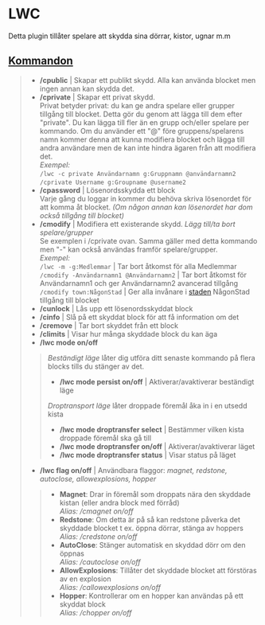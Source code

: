 # LWC

Detta plugin tillåter spelare att skydda sina dörrar, kistor, ugnar m.m

## <ins>Kommandon</ins>  
>- **/cpublic** | Skapar ett publikt skydd. Alla kan använda blocket men ingen annan kan skydda det.
>- **/cprivate** | Skapar ett privat skydd.  
Privat betyder privat: du kan ge andra spelare eller grupper tillgång till blocket. Detta gör du genom att lägga till dem efter "private". Du kan lägga till fler än en grupp och/eller spelare per kommando.
Om du använder ett "@" före gruppens/spelarens namn kommer denna att kunna modifiera blocket och lägga till andra användare men de kan inte hindra ägaren från att modifiera det.  
  *Exempel:*  
  `/lwc -c private Användarnamn g:Gruppnamn @användarnamn2`  
  `/cprivate Username g:Groupname @username2`  
>- **/cpassword** | Lösenordsskydda ett block  
Varje gång du loggar in kommer du behöva skriva lösenordet för att komma åt blocket. *(Om någon annan kan lösenordet har dom också tillgång till blocket)*  
>- **/cmodify** | Modifiera ett existerande skydd. *Lägg till/ta bort spelare/grupper*  
Se exemplen i /cprivate ovan. Samma gäller med detta kommando men "-" kan också användas framför spelare/grupper.  
  *Exempel:*  
  `/lwc -m -g:Medlemmar` | Tar bort åtkomst för alla Medlemmar  
  `/cmodify -Användarnamn1 @Användarnamn2` | Tar bort åtkomst för Användarnamn1 och ger Användarnamn2 avancerad tillgång  
  `/cmodify town:NågonStad` | Ger alla invånare i [staden](towny.md) NågonStad tillgång till blocket  
>- **/cunlock** | Lås upp ett lösenordsskyddat block  
>- **/cinfo** | Slå på ett skyddat block för att få information om det  
>- **/cremove** | Tar bort skyddet från ett block
>- **/climits** | Visar hur många skyddade block du kan äga  
>- **/lwc mode <mode namn> on/off**  
>> *Beständigt läge* låter dig utföra ditt senaste kommando på flera blocks tills du stänger av det.  
>>- **/lwc mode persist on/off** | Aktiverar/avaktiverar beständigt läge  
>>
>> *Droptransport läge* låter droppade föremål åka in i en utsedd kista  
>>- **/lwc mode droptransfer select** | Bestämmer vilken kista droppade föremål ska gå till   
>>- **/lwc mode droptransfer on/off** | Aktiverar/avaktiverar läget  
>>- **/lwc mode droptransfer status** | Visar status på läget  
>
>- **/lwc flag <flaggnamn> on/off** | Användbara flaggor: *magnet, redstone, autoclose, allowexplosions, hopper*  
>>- **Magnet**: Drar in föremål som droppats nära den skyddade kistan (eller andra block med förråd)  
>>  *Alias: /cmagnet on/off*  
>>- **Redstone**: Om detta är på så kan redstone påverka det skyddade blocket t ex. öppna dörrar, stänga av hoppers  
>>  *Alias: /credstone on/off*  
>>- **AutoClose**: Stänger automatisk en skyddad dörr om den öppnas  
>>  *Alias: /cautoclose on/off*  
>>- **AllowExplosions**: Tillåter det skyddade blocket att förstöras av en explosion  
>>  *Alias: /callowexplosions on/off*  
>>- **Hopper**: Kontrollerar om en hopper kan användas på ett skyddat block  
>>  *Alias: /chopper on/off*  